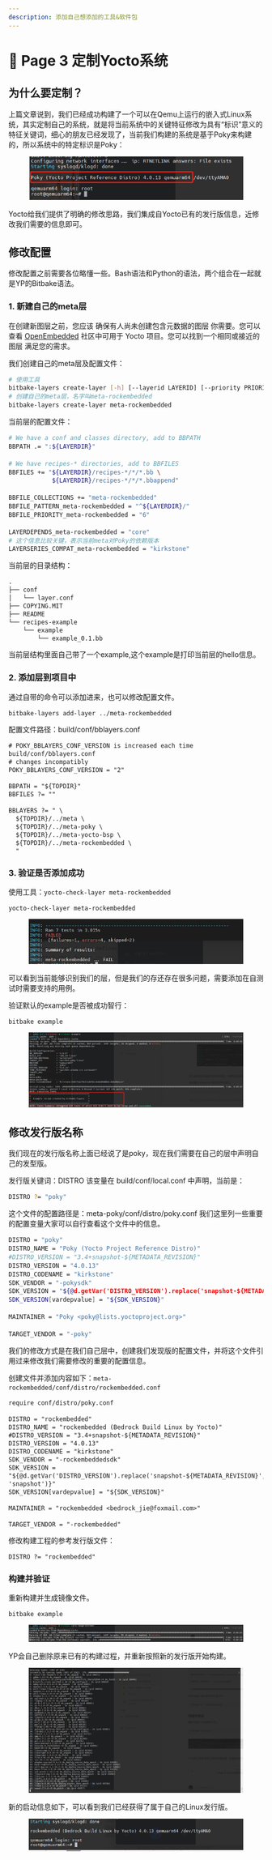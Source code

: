 ```yaml
---
description: 添加自己想添加的工具&软件包
---
```


# 🖖 Page 3 定制Yocto系统

## 为什么要定制？

上篇文章说到，我们已经成功构建了一个可以在Qemu上运行的嵌入式Linux系统，其实定制自己的系统，就是将当前系统中的关键特征修改为具有“标识”意义的特征关键词，细心的朋友已经发现了，当前我们构建的系统是基于Poky来构建的，所以系统中的特定标识是Poky：

<figure><img src="../../.gitbook/assets/image (6).png" alt=""><figcaption></figcaption></figure>

Yocto给我们提供了明确的修改思路，我们集成自Yocto已有的发行版信息，近修改我们需要的信息即可。

## 修改配置

修改配置之前需要各位略懂一些。Bash语法和Python的语法，两个组合在一起就是YP的Bitbake语法。

### 1. 新建自己的meta层

在创建新图层之前，您应该 确保有人尚未创建包含元数据的图层 你需要。您可以查看 [OpenEmbedded](https://layers.openembedded.org/) 社区中可用于 Yocto 项目。您可以找到一个相同或接近的图层 满足您的需求。

我们创建自己的meta层及配置文件：

```sh
# 使用工具
bitbake-layers create-layer [-h] [--layerid LAYERID] [--priority PRIORITY] [--example-recipe-name EXAMPLERECIPE] [--example-recipe-version VERSION] layerdir
# 创建自己的meta层，名字叫meta-rockembedded
bitbake-layers create-layer meta-rockembedded
```

当前层的配置文件：

```bash
# We have a conf and classes directory, add to BBPATH
BBPATH .= ":${LAYERDIR}"

# We have recipes-* directories, add to BBFILES
BBFILES += "${LAYERDIR}/recipes-*/*/*.bb \
            ${LAYERDIR}/recipes-*/*/*.bbappend"

BBFILE_COLLECTIONS += "meta-rockembedded"
BBFILE_PATTERN_meta-rockembedded = "^${LAYERDIR}/"
BBFILE_PRIORITY_meta-rockembedded = "6"

LAYERDEPENDS_meta-rockembedded = "core"
# 这个信息比较关键，表示当前meta对Poky的依赖版本
LAYERSERIES_COMPAT_meta-rockembedded = "kirkstone"
```

当前层的目录结构：

```
.
├── conf
│   └── layer.conf
├── COPYING.MIT
├── README
└── recipes-example
    └── example
        └── example_0.1.bb
```

当前层结构里面自己带了一个example,这个example是打印当前层的hello信息。

### 2. 添加层到项目中

通过自带的命令可以添加进来，也可以修改配置文件。

```
bitbake-layers add-layer ../meta-rockembedded
```

配置文件路径：build/conf/bblayers.conf

```
# POKY_BBLAYERS_CONF_VERSION is increased each time build/conf/bblayers.conf
# changes incompatibly
POKY_BBLAYERS_CONF_VERSION = "2"

BBPATH = "${TOPDIR}"
BBFILES ?= ""

BBLAYERS ?= " \
  ${TOPDIR}/../meta \
  ${TOPDIR}/../meta-poky \
  ${TOPDIR}/../meta-yocto-bsp \
  ${TOPDIR}/../meta-rockembedded \
  "
```

### 3. 验证是否添加成功

使用工具：`yocto-check-layer meta-rockembedded`

```
yocto-check-layer meta-rockembedded
```



<figure><img src="../../.gitbook/assets/image (7).png" alt=""><figcaption></figcaption></figure>

可以看到当前能够识别我们的层，但是我们的存还存在很多问题，需要添加在自测试时需要支持的用例。

验证默认的example是否被成功智行：

```
bitbake example
```

<figure><img src="../../.gitbook/assets/image (9).png" alt=""><figcaption></figcaption></figure>

## 修改发行版名称

我们现在的发行版名称上面已经说了是poky，现在我们需要在自己的层中声明自己的发型版。

发行版关键词：DISTRO 该变量在 build/conf/local.conf 中声明，当前是：

```bash
DISTRO ?= "poky"
```

这个文件的配置路径是：meta-poky/conf/distro/poky.conf  我们这里列一些重要的配置变量大家可以自行查看这个文件中的信息。

```bash
DISTRO = "poky"
DISTRO_NAME = "Poky (Yocto Project Reference Distro)"
#DISTRO_VERSION = "3.4+snapshot-${METADATA_REVISION}"
DISTRO_VERSION = "4.0.13"
DISTRO_CODENAME = "kirkstone"
SDK_VENDOR = "-pokysdk"
SDK_VERSION = "${@d.getVar('DISTRO_VERSION').replace('snapshot-${METADATA_REVISION}', 'snapshot')}"
SDK_VERSION[vardepvalue] = "${SDK_VERSION}"

MAINTAINER = "Poky <poky@lists.yoctoproject.org>"

TARGET_VENDOR = "-poky"
```

我们的修改方式是在我们自己层中，创建我们发现版的配置文件，并将这个文件引用过来修改我们需要修改的重要的配置信息。

创建文件并添加内容如下：`meta-rockembedded/conf/distro/rockembedded.conf`

```bitbake
require conf/distro/poky.conf

DISTRO = "rockembedded"
DISTRO_NAME = "rockembedded (Bedrock Build Linux by Yocto)"
#DISTRO_VERSION = "3.4+snapshot-${METADATA_REVISION}"
DISTRO_VERSION = "4.0.13"
DISTRO_CODENAME = "kirkstone"
SDK_VENDOR = "-rockembeddedsdk"
SDK_VERSION = "${@d.getVar('DISTRO_VERSION').replace('snapshot-${METADATA_REVISION}', 'snapshot')}"
SDK_VERSION[vardepvalue] = "${SDK_VERSION}"

MAINTAINER = "rockembedded <bedrock_jie@foxmail.com>"

TARGET_VENDOR = "-rockembedded"

```

修改构建工程的参考发行版文件：

```bitbake
DISTRO ?= "rockembedded"
```

### 构建并验证

重新构建并生成镜像文件。

```
bitbake example
```

<figure><img src="../../.gitbook/assets/image (10).png" alt=""><figcaption></figcaption></figure>

YP会自己删除原来已有的构建过程，并重新按照新的发行版开始构建。

<figure><img src="../../.gitbook/assets/image (11).png" alt=""><figcaption></figcaption></figure>

新的启动信息如下，可以看到我们已经获得了属于自己的Linux发行版。

<figure><img src="../../.gitbook/assets/image (15).png" alt=""><figcaption></figcaption></figure>
